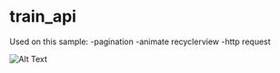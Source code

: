 # train_api

Used on this sample:
-pagination
-animate recyclerview
-http request

![Alt Text](https://s5.gifyu.com/images/11194656bbe16303a9.gif)

